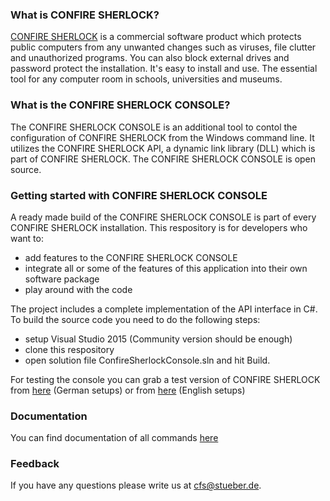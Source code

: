 ### What is CONFIRE SHERLOCK?

[CONFIRE SHERLOCK](http://sherlock.stueber.de) is a commercial software product which protects public computers from any unwanted changes such as viruses, file clutter and unauthorized programs. You can also block external drives and password protect the installation. It's easy to install and use. The essential tool for any computer room in schools, universities and museums.

### What is the CONFIRE SHERLOCK CONSOLE?

The CONFIRE SHERLOCK CONSOLE is an additional tool to contol the configuration of CONFIRE SHERLOCK from the Windows command line. It utilizes the CONFIRE SHERLOCK API, a dynamic link library (DLL) which is part of CONFIRE SHERLOCK. The CONFIRE SHERLOCK CONSOLE is open source.

### Getting started with CONFIRE SHERLOCK CONSOLE

A ready made build of the CONFIRE SHERLOCK CONSOLE is part of every CONFIRE SHERLOCK installation. This respository is for developers who want to:

* add features to the CONFIRE SHERLOCK CONSOLE
* integrate all or some of the features of this application into their own software package 
* play around with the code

The project includes a complete implementation of the API interface in C#. To build the source code you need to do the following steps:

* setup Visual Studio 2015 (Community version should be enough)
* clone this respository
* open solution file ConfireSherlockConsole.sln and hit Build.

For testing the console you can grab a test version of CONFIRE SHERLOCK from [here](sherlock.stueber.de/download.php) (German setups) or from [here](sherlock.stueber.co.uk/download.php) (English setups)

### Documentation

You can find documentation of all commands [here](http://doc.stueber.de/sherlock/v3/console.html#console)

### Feedback

If you have any questions please write us at cfs@stueber.de.
